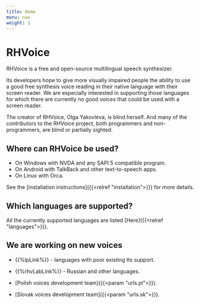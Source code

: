 ```yaml
---
title: Home
menu: nav
weight: 1
---
```


# RHVoice

RHVoice is a free and open-source multilingual speech synthesizer.

Its developers hope to give more visually impaired people the ability
to use a good free synthesis voice reading in their native language
with their screen reader. We are especially interested in supporting
those languages for which there are currently no good voices that
could be used with a screen reader.

The creator of RHVoice, Olga Yakovleva, is blind herself. And many of
the contributors to the RHVoice project, both programmers and
non-programmers, are blind or partially sighted.

## Where can RHVoice be used?

* On Windows with NVDA and any SAPI 5 compatible program.
* On Android with TalkBack and other text-to-speech apps.
* On Linux with Orca.

See the [installation instructions]({{<relref "installation">}}) for
more details.

## Which languages are supported?

All the currently supported languages are listed [Here]({{<relref "languages">}}).

## We are working on new voices

* {{%lpLink%}}  \- languages with poor existing tts support.

* {{%rhvLabLink%}}  \- Russian and other languages.

* [Polish voices development team]({{<param "urls.pl">}}).

* [Slovak voices development team]({{<param "urls.sk">}}).
